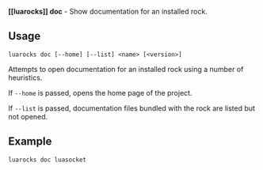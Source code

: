 **[[luarocks]] doc** - Show documentation for an installed rock.

## Usage

`luarocks doc [--home] [--list] <name> [<version>]`

Attempts to open documentation for an installed rock using a number
of heuristics.

If `--home` is passed, opens the home page of the project.

If `--list` is passed, documentation files bundled with the rock
are listed but not opened.

## Example

```
luarocks doc luasocket
```
